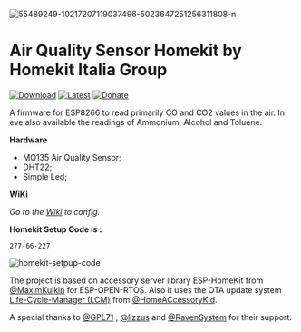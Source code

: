 <a><img src="https://i.ibb.co/Gs5KP1H/55489249-10217207119037496-5023647251256311808-n.jpg" alt="55489249-10217207119037496-5023647251256311808-n" border="0"></a>

# Air Quality Sensor Homekit by Homekit Italia Group

[![Download](https://img.shields.io/github/downloads/curla92/Air-Quality-Sensor-Homeki/total?color=red
)](https://github.com/curla92/Air-Quality-Sensor-Homeki/releases) [![Latest](https://img.shields.io/github/v/tag/curla92/Air-Quality-Sensor-Homeki?color=green&label=Latest%20Release
)](https://github.com/curla92/Air-Quality-Sensor-Homeki/releases) [![Donate](https://img.shields.io/badge/Donate-PayPal-blue)](https://www.paypal.com/cgi-bin/webscr?cmd=_s-xclick&hosted_button_id=WKPEBA4PLFKXU&source=url) 

A firmware for ESP8266 to read primarily CO and CO2 values in the air. 
In eve also available the readings of Ammonium, Alcohol and Toluene.

**Hardware**

- MQ135 Air Quality Sensor;
- DHT22;
- Simple Led;

**WiKi**

*Go to the [Wiki](https://github.com/curla92/Air-Quality-Sensor-Homekit/wiki/EVE-CONFIG) to config.*

**Homekit Setup Code is :**
```
277-66-227
```

<a><img src="https://i.ibb.co/6FddVG9/qrcode.png" alt="homekit-setpup-code" border="0"></a>

The project is based on accessory server library ESP-HomeKit from [@MaximKulkin](https://github.com/MaximKulkin) for ESP-OPEN-RTOS.
Also it uses the OTA update system [Life-Cycle-Manager (LCM)](https://github.com/HomeACcessoryKid/life-cycle-manager) from [@HomeACcessoryKid](https://github.com/HomeACcessoryKid).

A special thanks to [@GPL71](https://github.com/GPL71) , [@lizzus](https://github.com/lizzus) and [@RavenSystem](https://github.com/RavenSystem) for their support.
